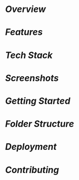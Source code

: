 # *Overview*

# *Features*

# *Tech Stack*

# *Screenshots*

# *Getting Started*

# *Folder Structure*

# *Deployment*

# *Contributing*
